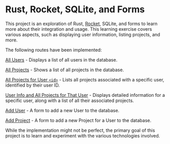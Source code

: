 # Rust, Rocket, SQLite, and Forms

This project is an exploration of Rust, [Rocket](https://rocket.rs/), SQLite, and forms to learn more about their integration and usage. This learning exercise covers various aspects, such as displaying user information, listing projects, and more.

The following routes have been implemented:

[All Users](http://127.0.0.1:8000/all-users) - Displays a list of all users in the database.

[All Projects](http://127.0.0.1:8000/all-projects) - Shows a list of all projects in the database.

[All Projects for User `<id>`](http://127.0.0.1:8000/all-projects-for-user/4) - Lists all projects associated with a specific user, identified by their user ID.

[User Info and All Projects for That User](http://127.0.0.1:8000/user/1) - Displays detailed information for a specific user, along with a list of all their associated projects.

[Add User](http://127.0.0.1:8000/add-user) - A form to add a new User to the database.

[Add Project](http://127.0.0.1:8000/add-user) - A form to add a new Project for a User to the database.

While the implementation might not be perfect, the primary goal of this project is to learn and experiment with the various technologies involved.
